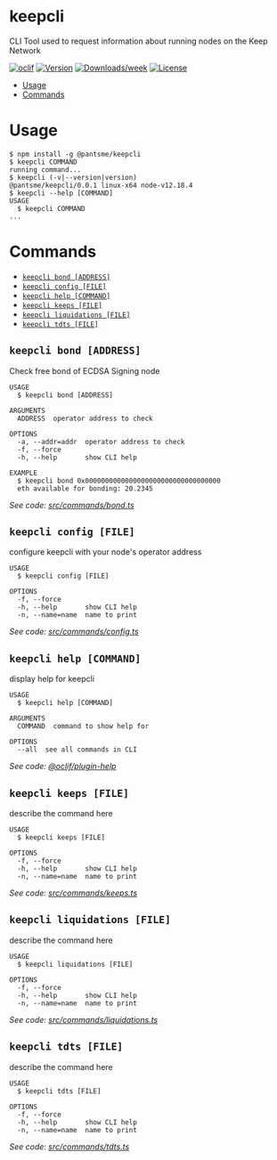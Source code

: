 keepcli
=======

CLI Tool used to request information about running nodes on the Keep Network

[![oclif](https://img.shields.io/badge/cli-oclif-brightgreen.svg)](https://oclif.io)
[![Version](https://img.shields.io/npm/v/keepcli.svg)](https://npmjs.org/package/keepcli)
[![Downloads/week](https://img.shields.io/npm/dw/keepcli.svg)](https://npmjs.org/package/keepcli)
[![License](https://img.shields.io/npm/l/keepcli.svg)](https://github.com/afmsavage/keepcli/blob/master/package.json)

<!-- toc -->
* [Usage](#usage)
* [Commands](#commands)
<!-- tocstop -->
# Usage
<!-- usage -->
```sh-session
$ npm install -g @pantsme/keepcli
$ keepcli COMMAND
running command...
$ keepcli (-v|--version|version)
@pantsme/keepcli/0.0.1 linux-x64 node-v12.18.4
$ keepcli --help [COMMAND]
USAGE
  $ keepcli COMMAND
...
```
<!-- usagestop -->
# Commands
<!-- commands -->
* [`keepcli bond [ADDRESS]`](#keepcli-bond-address)
* [`keepcli config [FILE]`](#keepcli-config-file)
* [`keepcli help [COMMAND]`](#keepcli-help-command)
* [`keepcli keeps [FILE]`](#keepcli-keeps-file)
* [`keepcli liquidations [FILE]`](#keepcli-liquidations-file)
* [`keepcli tdts [FILE]`](#keepcli-tdts-file)

## `keepcli bond [ADDRESS]`

Check free bond of ECDSA Signing node

```
USAGE
  $ keepcli bond [ADDRESS]

ARGUMENTS
  ADDRESS  operator address to check

OPTIONS
  -a, --addr=addr  operator address to check
  -f, --force
  -h, --help       show CLI help

EXAMPLE
  $ keepcli bond 0x0000000000000000000000000000000000
  eth available for bonding: 20.2345
```

_See code: [src/commands/bond.ts](https://github.com/afmsavage/keepcli/blob/v0.0.1/src/commands/bond.ts)_

## `keepcli config [FILE]`

configure keepcli with your node's operator address

```
USAGE
  $ keepcli config [FILE]

OPTIONS
  -f, --force
  -h, --help       show CLI help
  -n, --name=name  name to print
```

_See code: [src/commands/config.ts](https://github.com/afmsavage/keepcli/blob/v0.0.1/src/commands/config.ts)_

## `keepcli help [COMMAND]`

display help for keepcli

```
USAGE
  $ keepcli help [COMMAND]

ARGUMENTS
  COMMAND  command to show help for

OPTIONS
  --all  see all commands in CLI
```

_See code: [@oclif/plugin-help](https://github.com/oclif/plugin-help/blob/v3.2.0/src/commands/help.ts)_

## `keepcli keeps [FILE]`

describe the command here

```
USAGE
  $ keepcli keeps [FILE]

OPTIONS
  -f, --force
  -h, --help       show CLI help
  -n, --name=name  name to print
```

_See code: [src/commands/keeps.ts](https://github.com/afmsavage/keepcli/blob/v0.0.1/src/commands/keeps.ts)_

## `keepcli liquidations [FILE]`

describe the command here

```
USAGE
  $ keepcli liquidations [FILE]

OPTIONS
  -f, --force
  -h, --help       show CLI help
  -n, --name=name  name to print
```

_See code: [src/commands/liquidations.ts](https://github.com/afmsavage/keepcli/blob/v0.0.1/src/commands/liquidations.ts)_

## `keepcli tdts [FILE]`

describe the command here

```
USAGE
  $ keepcli tdts [FILE]

OPTIONS
  -f, --force
  -h, --help       show CLI help
  -n, --name=name  name to print
```

_See code: [src/commands/tdts.ts](https://github.com/afmsavage/keepcli/blob/v0.0.1/src/commands/tdts.ts)_
<!-- commandsstop -->
